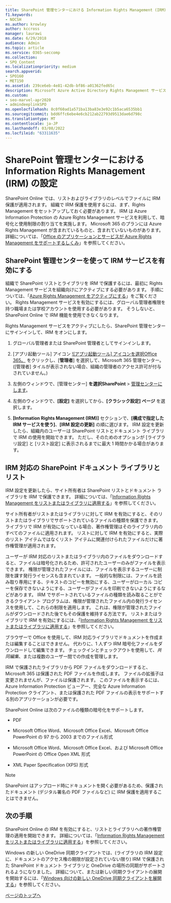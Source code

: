 ```yaml
---
title: SharePoint 管理センターにおける Information Rights Management (IRM) の設定
f1.keywords:
- NOCSH
ms.author: krowley
author: kccross
manager: laurawi
ms.date: 6/29/2018
audience: Admin
ms.topic: article
ms.service: O365-seccomp
ms.collection:
- SPO_Content
ms.localizationpriority: medium
search.appverid:
- SPO160
- MET150
ms.assetid: 239ce6eb-4e81-42db-bf86-a01362fed65c
description: Microsoft Azure Active Directory Rights Management サービス (RMS) を通じて SharePoint Online IRM を使用し、SharePoint リストやドキュメント ライブラリを保護する方法について説明します。
ms.custom:
- seo-marvel-apr2020
- admindeeplinkSPO
ms.openlocfilehash: 8c0f60ad1a571ba13ba83e3e92c1b5aca6535bb1
ms.sourcegitcommit: bdd6ffc6ebe4e6cb212ab22793d9513dae6d798c
ms.translationtype: MT
ms.contentlocale: ja-JP
ms.lasthandoff: 03/08/2022
ms.locfileid: "63311635"
---
```

# <a name="set-up-information-rights-management-irm-in-sharepoint-admin-center"></a>SharePoint 管理センターにおける Information Rights Management (IRM) の設定

SharePoint Online では、リストおよびライブラリのレベルでファイルに IRM 保護が適用されます。 組織で IRM 保護を使用するには、まず、Rights Management をセットアップしておく必要があります。 IRM は Azure Information Protection の Azure Rights Management サービスを利用して、暗号化と使用制限の割り当てを実施します。 Microsoft 365 のプランには Azure Rights Management が含まれているものと、含まれていないものがあります。 詳細については、「[Office のアプリケーションとサービスが Azure Rights Management をサポートするしくみ](/azure/information-protection/understand-explore/office-apps-services-support)」を参照してください。
  
## <a name="turn-on-irm-service-using-sharepoint-admin-center"></a>SharePoint 管理センターを使って IRM サービスを有効にする

組織で SharePoint リストとライブラリを IRM で保護するには、最初に Rights Management サービスを組織向けにアクティブにする必要があります。 手順については、「[Azure Rights Management をアクティブにする](/information-protection/deploy-use/activate-service)」をご覧ください。 Rights Management サービスを有効にするには、グローバル管理者権限を持つ職場または学校アカウントを使用する必要があります。 そうしないと、SharePoint Online で IRM 機能を使用できなくなります。
  
Rights Management サービスをアクティブにしたら、SharePoint 管理センターにサインインして、IRM をオンにします。
  
1. グローバル管理者または SharePoint 管理者としてサインインします。
    
2. [アプリ起動ツール] アイコン [![アプリ起動ツール] アイコンを選択Office 365。](../media/e5aee650-c566-4100-aaad-4cc2355d909f.png) をクリックし、[**管理者**] を選択して、Microsoft 365 管理センター。 ([管理者] タイルが表示されない場合、組織の管理者のアクセス許可が付与されていません。) 
    
3. 左側のウィンドウで、[管理センター] **を選択SharePoint** \> <a href="https://go.microsoft.com/fwlink/?linkid=2185219" target="_blank">管理センターにします</a>。
    
4. 左側のウィンドウで、**[設定]** を選択してから、**[クラシック設定] ページ** を選択します。
    
5. **[Information Rights Management (IRM)]** セクションで、**[構成で指定した IRM サービスを使う]**、**[IRM 設定の更新]** の順に選びます。 IRM 設定を更新したら、組織内のユーザーは SharePoint リストとドキュメント ライブラリで IRM の使用を開始できます。 ただし、そのためのオプションが [ライブラリ設定] と [リスト設定] に表示されるまでに最大 1 時間かかる場合があります。
    
## <a name="irm-enable-sharepoint-document-libraries-and-lists"></a>IRM 対応の SharePoint ドキュメント ライブラリとリスト
<a name="__toc220831191"> </a>

IRM 設定を更新したら、サイト所有者は SharePoint リストとドキュメント ライブラリを IRM で保護できます。 詳細については、「[Information Rights Management をリストまたはライブラリに適用する](apply-irm-to-a-list-or-library.md)」を参照してください。
  
サイト所有者がリストまたはライブラリに対して IRM を有効にすると、そのリストまたはライブラリでサポートされているファイルの種類を保護できます。 ライブラリで IRM が有効になっている場合、著作権管理はそのライブラリ内のすべてのファイルに適用されます。 リストに対して IRM を有効にすると、実際のリスト アイテムではなくリスト アイテムに関連付けられたファイルだけに著作権管理が適用されます。
  
ユーザーが IRM 対応のリストまたはライブラリ内のファイルをダウンロードすると、ファイルは暗号化されるため、許可されたユーザーのみがファイルを表示できます。 権限が管理されたファイルには、ファイルを表示するユーザーに制限を課す発行ライセンスも含まれています。 一般的な制限には、ファイルを読み取り専用にする、テキストのコピーを無効にする、ユーザーがローカル コピーを保存できないようにする、ユーザーがファイルを印刷できないようにするなどがあります。 IRM でサポートされているファイルの種類を読み取ることができるクライアント プログラムは、権限が管理されたファイル内の発行ライセンスを使用して、これらの制限を適用します。 これは、権限が管理されたファイルがダウンロードされた後でもその保護を維持する方法です。 リストまたはライブラリで IRM を有効にするには、「[Information Rights Management をリストまたはライブラリに適用する](apply-irm-to-a-list-or-library.md)」を参照してください。
  
ブラウザーで Office を使用して、IRM 対応ライブラリでドキュメントを作成または編集することはできません。 代わりに、1 人ずつ IRM 暗号化ファイルをダウンロードして編集できます。 チェックインとチェックアウトを使用して、*共同編集*、または複数のユーザー間での作成を管理します。 
  
IRM で保護されたライブラリから PDF ファイルをダウンロードすると、Microsoft 365 は保護された PDF ファイルを作成します。 ファイルの拡張子は変更されませんが、ファイルは保護されます。 このファイルを表示するには、Azure Information Protection ビューアー、完全な Azure Information Protection クライアント、または保護された PDF ファイルの表示をサポートする別のアプリケーションが必要です。 
  
SharePoint Online は次のファイルの種類の暗号化をサポートします。
  
- PDF
    
- Microsoft Office Word、Microsoft Office Excel、Microsoft Office PowerPoint の 97 から 2003 までのファイル形式
    
- Microsoft Office Word、Microsoft Office Excel、および Microsoft Office PowerPoint の Office Open XML 形式
    
- XML Paper Specification (XPS) 形式
 
> [!NOTE]
> SharePoint はアップロード時にドキュメントを開く必要があるため、保護されたドキュメント (デジタル署名の PDF ファイルなど) に IRM 保護を適用することはできません。 

## <a name="next-steps"></a>次の手順
<a name="__toc220831191"> </a>

SharePoint Online の IRM を有効にすると、リストとライブラリへの著作権管理の適用を開始できます。 詳細については、「[Information Rights Management をリストまたはライブラリに適用する](apply-irm-to-a-list-or-library.md)」を参照してください。
  
Windows の新しい OneDrive 同期クライアントでは、(ライブラリの IRM 設定に、ドキュメントのアクセス権の期限が設定されていない限り) IRM で保護された SharePoint ドキュメント ライブラリと OneDrive の場所の同期がサポートされるようになりました。 詳細について、または新しい同期クライアントの展開を開始するには、「[Windows 向けの新しい OneDrive 同期クライアントを展開する](/onedrive/deploy-on-windows)」を参照してください。
  
[ページのトップへ](set-up-irm-in-sp-admin-center.md)